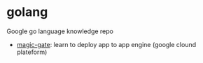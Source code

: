 [](https://travis-ci.org/me7/golang.svg?branch=master)
# golang
Google go language knowledge repo

* [magic-gate](magic-gate): learn to deploy app to app engine (google clound plateform)
